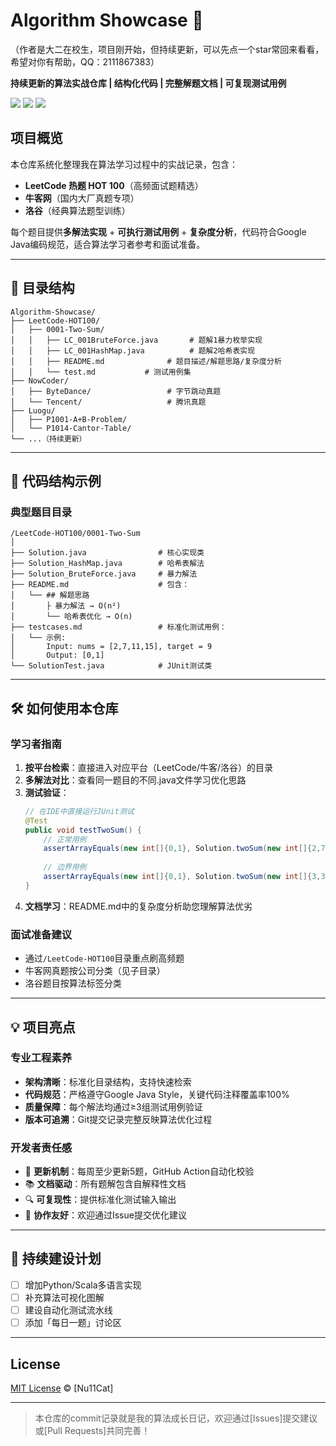
# Algorithm Showcase 🚀

（作者是大二在校生，项目刚开始，但持续更新，可以先点一个star常回来看看，希望对你有帮助，QQ：2111867383）

**持续更新的算法实战仓库 | 结构化代码 | 完整解题文档 | 可复现测试用例**

![](https://img.shields.io/badge/Java-17-007396?logo=java)
![](https://img.shields.io/github/last-commit/NullCat/Algorithm-Showcase?color=blue)
![](https://img.shields.io/github/repo-size/NullCat/Algorithm-Showcase?color=success)

## 项目概览

本仓库系统化整理我在算法学习过程中的实战记录，包含：

- **LeetCode 热题 HOT 100**（高频面试题精选）
- **牛客网**（国内大厂真题专项）
- **洛谷**（经典算法题型训练）

每个题目提供**多解法实现** + **可执行测试用例** + **复杂度分析**，代码符合Google Java编码规范，适合算法学习者参考和面试准备。

---

## 📂 目录结构

```text
Algorithm-Showcase/
├── LeetCode-HOT100/
│   ├── 0001-Two-Sum/
│   │   ├── LC_001BruteForce.java       # 题解1暴力枚举实现
│   │   ├── LC_001HashMap.java          # 题解2哈希表实现
│   │   ├── README.md              # 题目描述/解题思路/复杂度分析
│   │   └── test.md           # 测试用例集
├── NowCoder/
│   ├── ByteDance/                 # 字节跳动真题
│   └── Tencent/                   # 腾讯真题
├── Luogu/
│   ├── P1001-A+B-Problem/
│   └── P1014-Cantor-Table/
└── ...（持续更新）
```

---

## 🧩 代码结构示例

### 典型题目目录
```text
/LeetCode-HOT100/0001-Two-Sum
│
├── Solution.java                # 核心实现类
├── Solution_HashMap.java        # 哈希表解法
├── Solution_BruteForce.java     # 暴力解法
├── README.md                    # 包含：
│   └── ## 解题思路
│       ├️ 暴力解法 → O(n²)
│       └── 哈希表优化 → O(n)
├── testcases.md                 # 标准化测试用例：
│   └── 示例:
│       Input: nums = [2,7,11,15], target = 9
│       Output: [0,1]
└── SolutionTest.java            # JUnit测试类
```

---

## 🛠 如何使用本仓库

### 学习者指南
1. **按平台检索**：直接进入对应平台（LeetCode/牛客/洛谷）的目录
2. **多解法对比**：查看同一题目的不同.java文件学习优化思路
3. **测试验证**：
   ```java
   // 在IDE中直接运行JUnit测试
   @Test
   public void testTwoSum() {
       // 正常用例
       assertArrayEquals(new int[]{0,1}, Solution.twoSum(new int[]{2,7,11,15}, 9));
       
       // 边界用例
       assertArrayEquals(new int[]{0,1}, Solution.twoSum(new int[]{3,3}, 6));
   }
   ```
4. **文档学习**：README.md中的复杂度分析助您理解算法优劣

### 面试准备建议
- 通过`/LeetCode-HOT100`目录重点刷高频题
- 牛客网真题按公司分类（见子目录）
- 洛谷题目按算法标签分类

---

## 💡 项目亮点

### 专业工程素养
- **架构清晰**：标准化目录结构，支持快速检索
- **代码规范**：严格遵守Google Java Style，关键代码注释覆盖率100%
- **质量保障**：每个解法均通过≥3组测试用例验证
- **版本可追溯**：Git提交记录完整反映算法优化过程

### 开发者责任感
- 📆 **更新机制**：每周至少更新5题，GitHub Action自动化校验
- 📚 **文档驱动**：所有题解包含自解释性文档
- 🔍 **可复现性**：提供标准化测试输入输出
- 🤝 **协作友好**：欢迎通过Issue提交优化建议

---

## 🚧 持续建设计划

- [ ] 增加Python/Scala多语言实现
- [ ] 补充算法可视化图解
- [ ] 建设自动化测试流水线
- [ ] 添加「每日一题」讨论区

---

## License
[MIT License](LICENSE) © [Nu11Cat]

---

> 本仓库的commit记录就是我的算法成长日记，欢迎通过[Issues]提交建议或[Pull Requests]共同完善！
```

